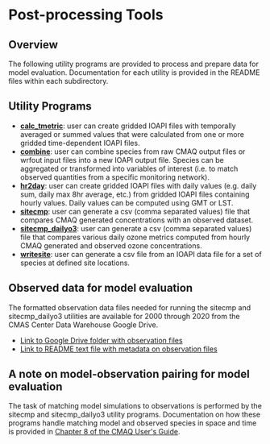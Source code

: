 Post-processing Tools
========

## Overview
The following utility programs are provided to process and prepare data for model evaluation.  Documentation for each utility is provided in the README files within each subdirectory.


## Utility Programs
* **[calc_tmetric](calc_tmetric/README.md)**: user can create gridded IOAPI files with temporally averaged or summed values that were calculated from one or more gridded time-dependent IOAPI files.
* **[combine](combine/README.md)**: user can combine species from raw CMAQ output files or wrfout input files into a new IOAPI output file.  Species can  be aggregated or transformed into variables of interest (i.e. to match observed quantities from a specific monitoring network).
* **[hr2day](hr2day/README.md)**: user can create gridded IOAPI files with daily values (e.g. daily sum, daily max 8hr average, etc.) from gridded IOAPI files containing hourly values.  Daily values can be computed using GMT or LST.
* **[sitecmp](sitecmp/README.md)**: user can generate a csv (comma separated values) file that compares CMAQ generated concentrations with an observed dataset.
* **[sitecmp_dailyo3](sitecmp_dailyo3/README.md)**: user can generate a csv (comma separated values) file that compares various daily ozone metrics computed from hourly CMAQ generated and observed ozone concentrations.
* **[writesite](writesite/README.md)**: user can generate a csv file from an IOAPI data file for a set of species at defined site locations.

## Observed data for model evaluation
The formatted observation data files needed for running the sitecmp and sitecmp_dailyo3 utilities are available for 2000 through 2020 from the CMAS Center Data Warehouse Google Drive.
* [Link to Google Drive folder with observation files](https://drive.google.com/drive/folders/1QUlUXnHXvXz9qwePi5APzzHkiH5GWACw?usp=sharing)
* [Link to README text file with metadata on observation files](https://drive.google.com/file/d/1QVTDxGMXoNNnl8IXhz5pcIO0x45q2IS1/view?usp=drive_link)

## A note on model-observation pairing for model evaluation
The task of matching model simulations to observations is performed by the sitecmp and sitecmp_dailyo3 utility programs. Documentation on how these programs handle matching model and observed species in space and time is provided in [Chapter 8 of the CMAQ User's Guide](../DOCS/Users_Guide/CMAQ_UG_ch08_analysis_tools.md).

